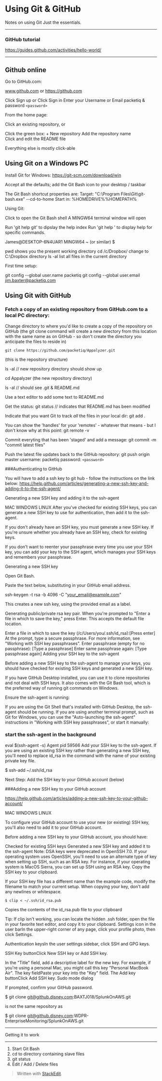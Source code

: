 
# Using Git & GitHub

Notes on using Git
Just the essentials.

***
### GitHub tutorial

<a href="https://guides.github.com/activities/hello-world/" target="_blank">https://guides.github.com/activities/hello-world/</a>
***
## Github online

Go to GitHub.com:

www.github.com
or
https://github.com

Click Sign up
or
Click Sign in
Enter your Username or Email  	packetiq
& password		```<password>```

From the home page:

Click an existing repository, or

Click the green box:    + New repository
Add the repository name  
Click and edit the README file

Everything else is mostly click-able

## Using Git on a Windows PC

Install Git for Windows:
https://git-scm.com/download/win

Accept all the defaults; add the Git Bash icon to your desktop / taskbar

The Git Bash shortcut properties are:
Target:		"C:\Program Files\Git\git-bash.exe" --cd-to-home
Start in:	%HOMEDRIVE%%HOMEPATH%


Using Git:

Click to open the Git Bash shell
A MINGW64 terminal window will open

Run 'git help git' to dipslay the help index
Run 'git help <command>' to display help for specific commands.

James@DESKTOP-6N4UAR1 MINGW64 ~   (or similar)
$

pwd 			shows you the present working directory
cd /c/Dropbox/		change to C:\Dropbox directory
ls -al			list all files in the current directory

First time setup:

git config --global user.name packetiq
git config --global user.email jim.baxter@packetiq.com

## Using Git with GitHub

### Fetch a copy of an existing repository from GitHub.com to a local PC directory:

Change directory to where you'd like to create a copy of the repository on GitHub
(the git clone command will create a new directory from this location with the same name as on GitHub - so don't create the directory you anticipate the files to reside in)

```git clone https://github.com/packetiq/Appalyzer.git```  

(this is the repository structure)

ls -al  	// new repository directory should show up

cd Appalyzer		(the new repository directory)

ls -al	// should see .git & README.md

Use a text editor to add some text to README.md

Get the status:
git status		// indicates that README.md has been modified

Indicate that you want Git to track *all* the files in your local dir:
git add .

You can show the 'handles' for your 'remotes' - whatever that means - but I don't know why at this point:
git remote -v

Commit everyting that has been 'staged' and add a message:
git commit -m "commit latest files"

Push the latest file updates back to the GitHub repository:
git push origin master
username: packetiq
password: ```<password>```

###Authenticating to GitHub

You will have to add a ssh key to git hub - follow the instructions on the link below:
https://help.github.com/articles/generating-a-new-ssh-key-and-adding-it-to-the-ssh-agent/


Generating a new SSH key and adding it to the ssh-agent

MAC WINDOWS LINUX
After you've checked for existing SSH keys, you can generate a new SSH key to use for authentication, then add it to the ssh-agent.

If you don't already have an SSH key, you must generate a new SSH key. If you're unsure whether you already have an SSH key, check for existing keys.

If you don't want to reenter your passphrase every time you use your SSH key, you can add your key to the SSH agent, which manages your SSH keys and remembers your passphrase.

Generating a new SSH key

Open Git Bash.

Paste the text below, substituting in your GitHub email address.

ssh-keygen -t rsa -b 4096 -C "your_email@example.com"

This creates a new ssh key, using the provided email as a label.

Generating public/private rsa key pair.
When you're prompted to "Enter a file in which to save the key," press Enter. This accepts the default file location.

 Enter a file in which to save the key (/c/Users/you/.ssh/id_rsa):[Press enter]
At the prompt, type a secure passphrase. For more information, see "Working with SSH key passphrases".
Enter passphrase (empty for no passphrase): [Type a passphrase]
Enter same passphrase again: [Type passphrase again]
Adding your SSH key to the ssh-agent

Before adding a new SSH key to the ssh-agent to manage your keys, you should have checked for existing SSH keys and generated a new SSH key.

If you have GitHub Desktop installed, you can use it to clone repositories and not deal with SSH keys. It also comes with the Git Bash tool, which is the preferred way of running git commands on Windows.

Ensure the ssh-agent is running:

If you are using the Git Shell that's installed with GitHub Desktop, the ssh-agent should be running.
If you are using another terminal prompt, such as Git for Windows, you can use the "Auto-launching the ssh-agent" instructions in "Working with SSH key passphrases", or start it manually:

### start the ssh-agent in the background

eval $(ssh-agent -s)
Agent pid 59566
Add your SSH key to the ssh-agent. If you are using an existing SSH key rather than generating a new SSH key, you'll need to replace id_rsa in the command with the name of your existing private key file.

$ ssh-add ~/.ssh/id_rsa

Next Step: Add the SSH key to your GitHub account (below)



###Adding a new SSH key to your GitHub account

https://help.github.com/articles/adding-a-new-ssh-key-to-your-github-account/


MAC WINDOWS LINUX

To configure your GitHub account to use your new (or existing) SSH key, you'll also need to add it to your GitHub account.

Before adding a new SSH key to your GitHub account, you should have:

Checked for existing SSH keys
Generated a new SSH key and added it to the ssh-agent
Note: DSA keys were deprecated in OpenSSH 7.0. If your operating system uses OpenSSH, you'll need to use an alternate type of key when setting up SSH, such as an RSA key. For instance, if your operating system is MacOS Sierra, you can set up SSH using an RSA key.
Copy the SSH key to your clipboard.

If your SSH key file has a different name than the example code, modify the filename to match your current setup. When copying your key, don't add any newlines or whitespace.

```$ clip < ~/.ssh/id_rsa.pub```

Copies the contents of the id_rsa.pub file to your clipboard  

Tip: If clip isn't working, you can locate the hidden .ssh folder, open the file in your favorite text editor, and copy it to your clipboard.
Settings icon in the user barIn the upper-right corner of any page, click your profile photo, then click Settings.

Authentication keysIn the user settings sidebar, click SSH and GPG keys.

SSH Key buttonClick New SSH key or Add SSH key.

In the "Title" field, add a descriptive label for the new key. For example, if you're using a personal Mac, you might call this key "Personal MacBook Air".
The key fieldPaste your key into the "Key" field.
The Add key buttonClick Add SSH key.
Sudo mode dialog  

If prompted, confirm your GitHub password.

$ git clone git@github.disney.com:BAXTJ018/SplunkOnAWS.git

is not the same repository as

$ git clone git@github.disney.com:WDPR-EnterpriseMonitoring/SplunkOnAWS.git


*******************************
Getting it to work
*******************************

1. Start Git Bash
2. cd to directory containing slave files
3. git status
4. Edit / Add / Delete files

> Written with [StackEdit](https://stackedit.io/).
